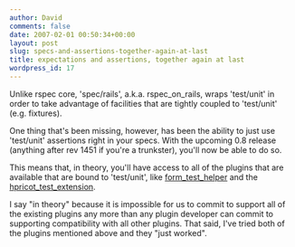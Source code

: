 ```yaml
---
author: David
comments: false
date: 2007-02-01 00:50:34+00:00
layout: post
slug: specs-and-assertions-together-again-at-last
title: expectations and assertions, together again at last
wordpress_id: 17
---
```


Unlike rspec core, 'spec/rails', a.k.a. rspec_on_rails, wraps 'test/unit' in order to take advantage of facilities that are tightly coupled to 'test/unit' (e.g. fixtures).






One thing that's been missing, however, has been the ability to just use 'test/unit' assertions right in your specs. With the upcoming 0.8 release (anything after rev 1451 if you're a trunkster), you'll now be able to do so.






This means that, in theory, you'll have access to all of the plugins that are available that are bound to 'test/unit', like [form_test_helper](http://www.jasongarber.com/articles/2006/10/24/easier-testing-of-forms-form_test_helper) and the [hpricot_test_extension](http://lukeredpath.co.uk/2006/7/7/testing-your-rails-views-with-hpricot).






I say "in theory" because it is impossible for us to commit to support all of the existing plugins any more than any plugin developer can commit to supporting compatibility with all other plugins. That said, I've tried both of the plugins mentioned above and they "just worked".
